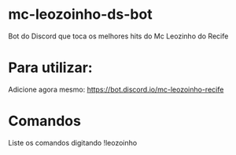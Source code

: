 # mc-leozoinho-ds-bot
Bot do Discord que toca os melhores hits do Mc Leozinho do Recife

# Para utilizar:
Adicione agora mesmo: https://bot.discord.io/mc-leozoinho-recife

# Comandos
Liste os comandos digitando !leozoinho
